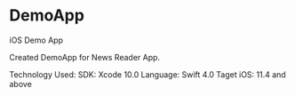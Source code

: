 # DemoApp
iOS Demo App

Created DemoApp for News Reader App.

Technology Used:
SDK: Xcode 10.0
Language: Swift 4.0
Taget iOS: 11.4 and above
